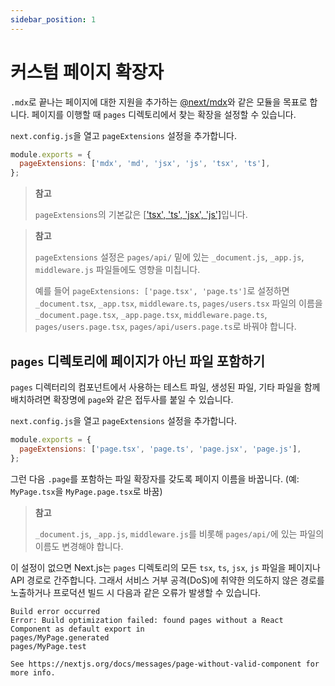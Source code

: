 ```yaml
---
sidebar_position: 1
---
```


# 커스텀 페이지 확장자

`.mdx`로 끝나는 페이지에 대한 지원을 추가하는 [@next/mdx](https://github.com/vercel/next.js/tree/canary/packages/next-mdx)와 같은 모듈을 목표로 합니다. 페이지를 이행할 때 `pages` 디렉토리에서 찾는 확장을 설정할 수 있습니다.

`next.config.js`을 열고 `pageExtensions` 설정을 추가합니다.

```js
module.exports = {
  pageExtensions: ['mdx', 'md', 'jsx', 'js', 'tsx', 'ts'],
};
```

> **참고**
>
> `pageExtensions`의 기본값은 [['tsx', 'ts', 'jsx', 'js'\]](https://github.com/vercel/next.js/blob/f1dbc9260d48c7995f6c52f8fbcc65f08e627992/packages/next/server/config-shared.ts#L161)입니다.

> **참고**
>
> `pageExtensions` 설정은 `pages/api/` 밑에 있는 `_document.js`, `_app.js`, `middleware.js` 파일들에도 영향을 미칩니다.
>
> 예를 들어 `pageExtensions: ['page.tsx', 'page.ts']`로 설정하면 `_document.tsx`, `_app.tsx`, `middleware.ts`, `pages/users.tsx` 파일의 이름을 `_document.page.tsx`, `_app.page.tsx`, `middleware.page.ts`, `pages/users.page.tsx`, `pages/api/users.page.ts`로 바꿔야 합니다.

## `pages` 디렉토리에 페이지가 아닌 파일 포함하기

`pages` 디렉터리의 컴포넌트에서 사용하는 테스트 파일, 생성된 파일, 기타 파일을 함께 배치하려면 확장명에 `page`와 같은 접두사를 붙일 수 있습니다.

`next.config.js`을 열고 `pageExtensions` 설정을 추가합니다.

```js
module.exports = {
  pageExtensions: ['page.tsx', 'page.ts', 'page.jsx', 'page.js'],
};
```

그런 다음 `.page`를 포함하는 파일 확장자를 갖도록 페이지 이름을 바꿉니다. (예: `MyPage.tsx`을 `MyPage.page.tsx`로 바꿈)

> **참고**
>
> `_document.js`, `_app.js`, `middleware.js`를 비롯해 `pages/api/`에 있는 파일의 이름도 변경해야 합니다.

이 설정이 없으면 Next.js는 `pages` 디렉토리의 모든 `tsx`, `ts`, `jsx`, `js` 파일을 페이지나 API 경로로 간주합니다. 그래서 서비스 거부 공격(DoS)에 취약한 의도하지 않은 경로를 노출하거나 프로덕션 빌드 시 다음과 같은 오류가 발생할 수 있습니다.

```
Build error occurred
Error: Build optimization failed: found pages without a React Component as default export in
pages/MyPage.generated
pages/MyPage.test

See https://nextjs.org/docs/messages/page-without-valid-component for more info.
```
